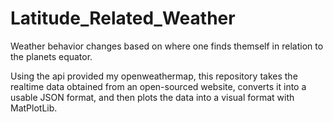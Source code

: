 # Latitude_Related_Weather
Weather behavior changes based on where one finds themself in relation to the planets equator. 

Using the api provided my openweathermap, this repository takes the realtime data obtained from an open-sourced website, converts it into a usable JSON format, and then plots the data into a visual format with MatPlotLib.
